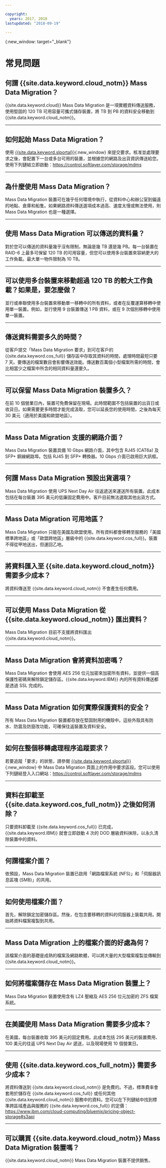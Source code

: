 ```yaml
---

copyright:
  years: 2017, 2018
lastupdated: "2018-09-19"

---
```

{:new_window: target="_blank"}

# 常見問題

## **何謂 {{site.data.keyword.cloud_notm}} Mass Data Migration？**

{{site.data.keyword.cloud}} Mass Data Migration 是一項實體資料傳送服務，使用堅固的 120 TB 可用容量可攜式儲存裝置，將 TB 到 PB 的資料安全移動到 {{site.data.keyword.cloud_notm}}。

<hr/>

## **如何起始 Mass Data Migration？**

使用 [{{site.data.keyword.slportal}}](https://control.softlayer.com/){:new_window} 來提交要求。核准並處理要求之後，會配置下一台或多台可用的裝置，並根據您的網路及出貨資訊傳送給您。使用下列鏈結立即啟動：https://control.softlayer.com/storage/mdms

<hr/>

## **為什麼使用 Mass Data Migration？**

Mass Data Migration 裝置可在幾乎任何環境中執行，從資料中心和辦公室到偏遠的地點、倉庫和船隻。如果網路資料傳送選項成本過高、速度太慢或無法使用，則 Mass Data Migration 也是一種選擇。

<hr/>

## **使用 Mass Data Migration 可以傳送的資料量？**

對於您可以傳送的資料量幾乎沒有限制，無論是幾 TB 還是幾 PB。每一台裝置在 RAID-6 上最多可保留 120 TB 的可用容量，但您可以使用多台裝置來容納更大的工作負載。最大單一物件限制為 10 TB。

<hr/>

## **可以使用多台裝置來移動超過 120 TB 的較大工作負載？如果是，要怎麼做？**

並行或串聯使用多台裝置來移動單一移轉中的所有資料，或者在反覆運算移轉中使用單一裝置。例如，並行使用 9 台裝置傳送 1 PB 資料，或在 9 次個別移轉中使用單一裝置。

<hr/>

## **傳送資料需要多久的時間？**

從客戶提交「Mass Data Migration 要求」到可在客戶的 {{site.data.keyword.cos_full}} 儲存區中存取其資料的時間，處理時間最短只要 7 天。要傳送的檔案數目會影響傳送效能。傳送數百萬個小型檔案所需的時間，會比相當少之檔案中所含的相同資料量還要久。

<hr/>

## **可以保留 Mass Data Migration 裝置多久？**

在前 10 個營業日內，裝置可免費保留在現場。此時間範圍不包括裝置的出貨日或收貨日。如果需要更多時間才能完成汲取，您可以延長您的使用時間，之後為每天 30 美元（適用於美國和歐盟地區）。

<hr/>

## **Mass Data Migration 支援的網路介面？**

Mass Data Migration 裝置具備 10 Gbps 網路介面，其中包含 RJ45 (CAT6a) 及 SFP+ 銅線網路埠。包括 RJ45 到 SFP+ 轉換器。10 Gbps 介面已啟用巨大訊框。

<hr/>

## **何謂 Mass Data Migration 預設出貨選項？**

Mass Data Migration 使用 UPS Next Day Air 往返遞送來運送所有裝置。此成本包括在每台裝置 395 美元的低廉固定費用中。客戶目前無法選取其他出貨方式。

<hr/>

## **Mass Data Migration 可用地區？**

Mass Data Migration 只能在美國及歐盟使用。所有資料都會移轉至服務的「美國標準跨地區」或「歐盟跨地區」層級中的 {{site.data.keyword.cos_full}}。裝置不得從甲地送出，但運回乙地。

<hr/>

## **將資料匯入至 {{site.data.keyword.cloud_notm}} 需要多少成本？**

將資料傳送至 {{site.data.keyword.cloud_notm}} 不會產生任何費用。

<hr/>

## **可以使用 Mass Data Migration 從 {{site.data.keyword.cloud_notm}} 匯出資料？**

Mass Data Migration 目前不支援將資料匯出 {{site.data.keyword.cloud_notm}}。

<hr/>

## **Mass Data Migration 會將資料加密嗎？**

Mass Data Migration 會使用 AES 256 位元加密來加密所有資料，並提供一個高保護性密碼來解除鎖定儲存區。{{site.data.keyword.IBM}} 內的所有資料傳送都是透過 SSL 完成的。

<hr/>

## **Mass Data Migration 如何實際保護資料的安全？**

所有 Mass Data Migration 裝置都存放在堅固耐用的機殼中。這些外殼具有防水、防震及防竄改功能，可確保往返裝置及資料安全。

<hr/>

## **如何在整個移轉處理程序追蹤要求？**

若要追蹤「要求」的狀態，請參閱 [{{site.data.keyword.slportal}}](https://control.softlayer.com/){:new_window} 中 Mass Data Migration 頁面上的作用中要求區段。您可以使用下列鏈結登入入口網站：https://control.softlayer.com/storage/mdms

<hr/>

## **資料在卸載至 {{site.data.keyword.cos_full_notm}} 之後如何消除？**

只要資料卸載至 {{site.data.keyword.cos_full}} 已完成，{{site.data.keyword.IBM}} 就會立即啟動 4 次的 DOD 層級資料抹除，以永久清除裝置中的資料。

<hr/>

## **何謂檔案介面？**

依預設，Mass Data Migration 裝置已啟用「網路檔案系統 (NFS)」和「伺服器訊息區塊 (SMB)」的共用。

<hr/>

## **如何使用檔案介面？**

首先，解除鎖定加密儲存區。然後，在包含要移轉的資料的伺服器上裝載共用。開始將資料檔案複製到共用。

<hr/>

## **Mass Data Migration 上的檔案介面的好處為何？**

該檔案介面的基礎是成熟的檔案及網路軟體，可以將大量的大型檔案複製並傳輸到 {{site.data.keyword.cloud_notm}}。

<hr/>

## **如何將檔案儲存在 Mass Data Migration 裝置上？**

Mass Data Migration 裝置使用含有 LZ4 壓縮及 AES 256 位元加密的 ZFS 檔案系統。

<hr/>

## **在美國使用 Mass Data Migration 需要多少成本？**

在美國，每台裝置收取 395 美元的固定費用。此成本包括 295 美元的裝置費用、100 美元的往返 UPS Next Day Air 遞送，以及現場使用 10 個營業日。

<hr/>

## **使用 {{site.data.keyword.cos_full_notm}} 需要多少成本？**

將資料傳送到 {{site.data.keyword.cloud_notm}} 是免費的。不過，標準費率會套用於儲存在 {{site.data.keyword.cos_full}} 或任何其他 {{site.data.keyword.cloud_notm}} 服務中的資料。您可以在下列鏈結中找到標準跨區域產品與服務的 {{site.data.keyword.cos_full}} 的定價：https://www.ibm.com/cloud-computing/bluemix/pricing-object-storage#s3api

<hr/>

## **可以購買 {{site.data.keyword.cloud_notm}} Mass Data Migration 裝置嗎？**

{{site.data.keyword.cloud_notm}} Mass Data Migration 裝置不提供銷售。

